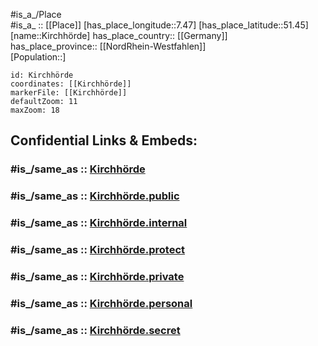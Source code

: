 ﻿---
confidential: public
isDeleted: false
location:
- 51.45
- 7.47
mapmarker: city
mapzoom:
- 7
- 12
SpocWebEntityId: 31449
tags:
- geo/City
type: City
---

#is_a_/Place  
#is_a_ :: [[Place]] 
[has_place_longitude::7.47] 
[has_place_latitude::51.45] 
[name::Kirchhörde] 
has_place_country:: [[Germany]]  
has_place_province:: [[NordRhein-Westfahlen]]  
[Population::] 



```leaflet
id: Kirchhörde
coordinates: [[Kirchhörde]] 
markerFile: [[Kirchhörde]] 
defaultZoom: 11 
maxZoom: 18
```


## Confidential Links & Embeds: 

### #is_/same_as :: [Kirchhörde](/_Standards/Earth/Continent/Europe/Europe~Central/Germany/Germany~West/Nordrhein-Westfalen/counties~NW/Dortmund/Kirchhörde.md) 

### #is_/same_as :: [Kirchhörde.public](/_public/Earth/Continent/Europe/Europe~Central/Germany/Germany~West/Nordrhein-Westfalen/counties~NW/Dortmund/Kirchhörde.public.md) 

### #is_/same_as :: [Kirchhörde.internal](/_internal/Earth/Continent/Europe/Europe~Central/Germany/Germany~West/Nordrhein-Westfalen/counties~NW/Dortmund/Kirchhörde.internal.md) 

### #is_/same_as :: [Kirchhörde.protect](/_protect/Earth/Continent/Europe/Europe~Central/Germany/Germany~West/Nordrhein-Westfalen/counties~NW/Dortmund/Kirchhörde.protect.md) 

### #is_/same_as :: [Kirchhörde.private](/_private/Earth/Continent/Europe/Europe~Central/Germany/Germany~West/Nordrhein-Westfalen/counties~NW/Dortmund/Kirchhörde.private.md) 

### #is_/same_as :: [Kirchhörde.personal](/_personal/Earth/Continent/Europe/Europe~Central/Germany/Germany~West/Nordrhein-Westfalen/counties~NW/Dortmund/Kirchhörde.personal.md) 

### #is_/same_as :: [Kirchhörde.secret](/_secret/Earth/Continent/Europe/Europe~Central/Germany/Germany~West/Nordrhein-Westfalen/counties~NW/Dortmund/Kirchhörde.secret.md)

